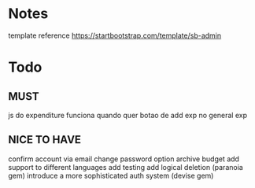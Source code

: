 # Notes
template reference
https://startbootstrap.com/template/sb-admin

# Todo
## MUST

js do expenditure funciona quando quer
botao de add exp no general exp

## NICE TO HAVE

confirm account via email
change password option
archive budget
add support to different languages
add testing
add logical deletion (paranoia gem)
introduce a more sophisticated auth system (devise gem)